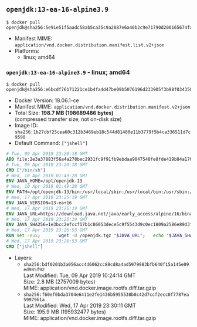 ## `openjdk:13-ea-16-alpine3.9`

```console
$ docker pull openjdk@sha256:5e91e51f5aadc58ab5ca35c9a2887e6a40b2c9e71790d200165674fa0fa60582
```

-	Manifest MIME: `application/vnd.docker.distribution.manifest.list.v2+json`
-	Platforms:
	-	linux; amd64

### `openjdk:13-ea-16-alpine3.9` - linux; amd64

```console
$ docker pull openjdk@sha256:e6bcdf76b71221ce1b4fa4d47be09b5076196d233905f3b98f034350cd9fe181
```

-	Docker Version: 18.06.1-ce
-	Manifest MIME: `application/vnd.docker.distribution.manifest.v2+json`
-	Total Size: **198.7 MB (198689486 bytes)**  
	(compressed transfer size, not on-disk size)
-	Image ID: `sha256:1b27cbf25cea60c312b3469eb18c544d81480e11b3779f5b4ca336511d7c9590`
-	Default Command: `["jshell"]`

```dockerfile
# Tue, 09 Apr 2019 23:20:18 GMT
ADD file:2e3a37883f56a4a278bec2931fc9f91fb9ebdaa9047540fe8fde419b84a1701b in / 
# Tue, 09 Apr 2019 23:20:18 GMT
CMD ["/bin/sh"]
# Wed, 10 Apr 2019 01:49:28 GMT
ENV JAVA_HOME=/opt/openjdk-13
# Wed, 10 Apr 2019 01:49:28 GMT
ENV PATH=/opt/openjdk-13/bin:/usr/local/sbin:/usr/local/bin:/usr/sbin:/usr/bin:/sbin:/bin
# Wed, 17 Apr 2019 23:25:19 GMT
ENV JAVA_VERSION=13-ea+16
# Wed, 17 Apr 2019 23:25:19 GMT
ENV JAVA_URL=https://download.java.net/java/early_access/alpine/16/binaries/openjdk-13-ea+16_linux-x64-musl_bin.tar.gz
# Wed, 17 Apr 2019 23:25:19 GMT
ENV JAVA_SHA256=1e3bcc2efccf17b1c86053dece5c9f5543d9c0ec1809a2586e89d3fe0e20e37d
# Wed, 17 Apr 2019 23:26:53 GMT
RUN set -eux; 		wget -O /openjdk.tgz "$JAVA_URL"; 	echo "$JAVA_SHA256 */openjdk.tgz" | sha256sum -c -; 	mkdir -p "$JAVA_HOME"; 	tar --extract --file /openjdk.tgz --directory "$JAVA_HOME" --strip-components 1; 	rm /openjdk.tgz; 		java -Xshare:dump; 		java --version; 	javac --version
# Wed, 17 Apr 2019 23:26:53 GMT
CMD ["jshell"]
```

-	Layers:
	-	`sha256:bdf0201b3a056acc4d6062cc88cd8a4ad5979983bfb640f15a145e09ed985f92`  
		Last Modified: Tue, 09 Apr 2019 10:24:14 GMT  
		Size: 2.8 MB (2757009 bytes)  
		MIME: application/vnd.docker.image.rootfs.diff.tar.gzip
	-	`sha256:f60ef0bda3704e6411e2fe1436b5955538b0c42d7ccf2ecc0f7787ea5997961a`  
		Last Modified: Wed, 17 Apr 2019 23:30:11 GMT  
		Size: 195.9 MB (195932477 bytes)  
		MIME: application/vnd.docker.image.rootfs.diff.tar.gzip
